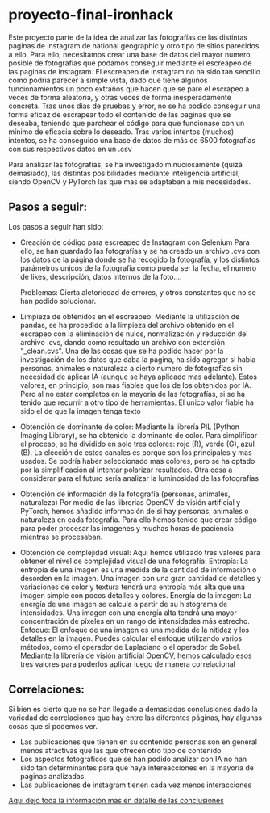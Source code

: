 # proyecto-final-ironhack
Este proyecto parte de la idea de analizar las fotografías de las distintas paginas de instagram de national geographic y otro tipo de sitios parecidos a ello.
Para ello, necesitamos crear una base de datos del mayor numero posible de fotografias que podamos conseguir mediante el escreapeo de las paginas de instagram.
El escreapeo de instagram no ha sido tan sencillo como podria parecer a simple vista, dado que tiene algunos funcionamientos un poco extraños que hacen que se pare el escrapeo a veces de forma aleatoria, y otras veces de forma inesperadamente concreta.
Tras unos dias de pruebas y error, no se ha podido conseguir una forma eficaz de escrapear todo el contenido de las paginas que se deseaba, teniendo que parchear el código para que funcionase con un mínimo de eficacia sobre lo deseado.
Tras varios intentos (muchos) intentos, se ha conseguido una base de datos de más de 6500 fotografías con sus respectivos datos en un .csv

Para analizar las fotografias, se ha investigado minuciosamente (quizá demasiado), las distintas posibilidades mediante inteligencia artificial, siendo OpenCV y PyTorch las que mas se adaptaban a mis necesidades.


## Pasos a seguir:
Los pasos a seguir han sido:
- Creación de código para escreapeo de Instagram con Selenium
    Para ello, se han guardado las fotografías y se ha creado un archivo .cvs con los datos de la página donde se ha recogido la fotografía, y los distintos parámetros unicos de la fotografia como pueda ser la fecha, el numero de likes, descripción, datos internos de la foto....

    Problemas: Cierta aletoriedad de errores, y otros constantes que no se han podido solucionar. 


- Limpieza de obtenidos en el escreapeo:
    Mediante la utilización de pandas, se ha procedido a la limpieza del archivo obtenido en el escrapeo con la eliminación de nulos, normalización y reducción del archivo .cvs, dando como resultado un archivo con extensión "_clean.cvs". Una de las cosas que se ha podido hacer por la investigación de los datos que daba la pagina, ha sido agregar si habia personas, animales o naturaleza a cierto numero de fotografías sin necesidad de aplicar IA (aunque se haya aplicado mas adelante). Estos valores, en principio, son mas fiables que los de los obtenidos por IA. Pero al no estar completos en la mayoria de las fotografías, si se ha tenido que recurrir a otro tipo de herramientas. El unico valor fiable ha sido el de que la imagen tenga texto


- Obtención de dominante de color:
    Mediante la librería PIL (Python Imaging Library), se ha obtenido la dominante de color. Para simplificar el proceso, se ha dividido en solo tres colores: rojo (R), verde (G), azul (B). La elección de estos canales es porque son los principales y mas usados. Se podría haber seleccionado mas colores, pero se ha optado por la simplificación al intentar polarizar resultados. Otra cosa a considerar para el futuro sería analizar la luminosidad de las fotografías


- Obtención de información de la fotografía (personas, animales, naturaleza)
    Por medio de las librerias OpenCV de visión artificial y PyTorch, hemos añadido información de si hay personas, animales o naturaleza en cada fotografía. Para ello hemos tenido que crear código para poder procesar las imagenes y muchas horas de paciencia mientras se procesaban.


- Obtención de complejidad visual:
    Aquí hemos utilizado tres valores para obtener el nivel de complejidad visual de una fotografía:
    Entropía: La entropía de una imagen es una medida de la cantidad de información o desorden en la imagen. Una imagen con una gran cantidad de detalles y variaciones de color y textura tendrá una entropía más alta que una imagen simple con pocos detalles y colores.
    Energía de la imagen: La energía de una imagen se calcula a partir de su histograma de intensidades. Una imagen con una energía alta tendrá una mayor concentración de píxeles en un rango de intensidades más estrecho.
    Enfoque: El enfoque de una imagen es una medida de la nitidez y los detalles en la imagen. Puedes calcular el enfoque utilizando varios métodos, como el operador de Laplaciano o el operador de Sobel.
    Mediante la libreria de visión artificial OpenCV, hemos calculado esos tres valores para poderlos aplicar luego de manera correlacional


## Correlaciones:
Si bien es cierto que no se han llegado a demasiadas conclusiones dado la variedad de correlaciones que hay entre las diferentes páginas, hay algunas cosas que si podemos ver.

- Las publicaciones que tienen en su contenido personas son en general menos atractivas que las que ofrecen otro tipo de contenido
- Los aspectos fotográficos que se han podido analizar con IA no han sido tan determinantes para que haya intereacciones en la mayoria de páginas analizadas
- Las publicaciones de instagram tienen cada vez menos interacciones

[Aquí dejo toda la información mas en detalle de las conclusiones](https://www.youtube.com/watch?v=dQw4w9WgXcQ)
